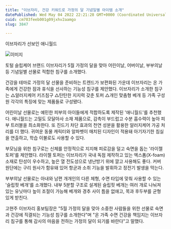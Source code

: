 ```yaml
---
title: "이브자리, 건강 키워드로 가정의 달 기념일별 아이템 소개"
datePublished: Wed May 04 2022 22:21:28 GMT+0000 (Coordinated Universal Time)
cuid: cm703feeb001g09jxhv2aamgo
slug: 3847

---
```



이브자리가 선보인 애니월드

![이미지](https://cdn.hashnode.com/res/hashnode/image/upload/v1739254842391/6b3a4852-2939-438e-994a-8502f7aef0b1.jpeg)

토털 슬립케어 브랜드 이브자리가 5월 가정의 달을 맞아 어린이날, 어버이날, 부부의날 등 기념일별 선물로 적합한 침구를 소개했다.

건강을 테마로 가정의 달 선물을 준비하는 트렌드가 보편화된 가운데 이브자리는 온 가족에게 건강한 잠과 휴식을 선사하는 기능성 침구를 제안했다. 이브자리가 소개한 침구는 △알러지케어 키즈침구 △탄탄한 지지력 갖춘 토퍼 △개인 맞춤형 베개 등 가족 구성원 각각의 특징에 맞는 제품들로 구성됐다.

어린이날 선물로는 예민한 피부의 아이들에게 적합하도록 제작된 '애니월드'를 추천했다. 애니월드는 고밀도 모달아사 소재 제품으로, 감촉이 부드럽고 수분 흡수력이 높아 피부 트러블을 최소화한다. 또 진드기 차단 효과의 천연 성분을 활용한 알러지케어 가공 처리를 더 했다. 귀여운 동물 캐릭터와 알파벳이 매치된 디자인이 적용돼 아기자기한 침실을 연출하고, 학습 이불로도 사용할 수 있다.

부모님을 위한 침구로는 신체를 안정적으로 지지해 피로감을 덜고 숙면을 돕는 '라이젤 토퍼'를 제안했다. 라이젤 토퍼는 이브자리가 국내 독점 제작하고 있는 엑스폼(X-foam) 소재로 탄성이 우수하고, 높은 열 전도성으로 냉난방기 위에 깔고 사용해도 좋다. 커버 원단에는 구리 원사가 함유돼 있어 항균과 소취 기능을 발휘하고 정전기 발생을 막는다.

부부의날 선물로는 아내와 남편 개개인의 다른 체형, 수면 타입에 맞춰 사용할 수 있는 '슬립핏 베개'를 소개했다. 내부 5분할 구조로 설계된 슬립핏 베개는 여러 개로 나눠져 있는 유닛마다 높이 조절이 가능해 베개와 경추 사이 틈을 없애고, 목과 후두부를 균형 있게 받친다.

고현주 이브자리 홍보팀장은 "5월 가정의 달을 맞아 소중한 사람들을 위한 선물로 숙면과 건강에 직결되는 기능성 침구를 소개한다"며 "온 가족 수면 건강을 책임지는 이브자리 침구를 통해 감사의 마음을 전하는 가정의 달이 되기를 바란다"고 말했다.